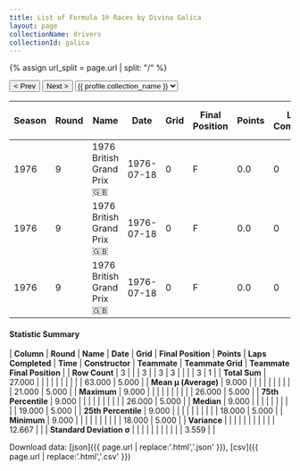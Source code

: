 ```yaml
---
title: List of Formula 1® Races by Divina Galica
layout: page
collectionName: drivers
collectionId: galica
---
```


{% assign url_split = page.url | split: "/" %}
<div id="collection-navigation">
<button onclick="selector.options[selector.selectedIndex-1].value && (window.location = selector.options[selector.selectedIndex-1].value);">&lt; Prev</button>
<button onclick="selector.options[selector.selectedIndex+1].value && (window.location = selector.options[selector.selectedIndex+1].value);">Next &gt;</button>
<select id="selector" onchange="this.options[this.selectedIndex].value && (window.location = this.options[this.selectedIndex].value);">
  {% for collectionId in site.data[page.collectionName].refs %}
    {% if collectionId == page.collectionId %}
      {% assign selected = "selected" %}
    {% else %}
      {% assign selected = "" %}
    {% endif %}
    {% assign profile = site.data[page.collectionName][collectionId].profile %}
    <option value="/f1/{{ page.collectionName }}/{{ collectionId }}/{{ url_split[4] }}" {{ selected }}>{{ profile.collection_name }}</option>
  {% endfor %}
</select>
</div>

| Season | Round | Name | Date | Grid | Final Position | Points | Laps Completed | Time | Constructor | Teammate | Teammate Grid | Teammate Final Position |
|--|--|--|--|--|--|--|--|--|--|--|--|--|
| 1976 | 9 | 1976 British Grand Prix 🇬🇧 | 1976-07-18 | 0 | F | 0.0 | 0 |   | Surtees 🇬🇧 | [Alan Jones 🇦🇺](/f1/drivers/jones) | 19 | 5 |
| 1976 | 9 | 1976 British Grand Prix 🇬🇧 | 1976-07-18 | 0 | F | 0.0 | 0 |   | Surtees 🇬🇧 | [Brett Lunger 🇺🇸](/f1/drivers/lunger) | 18 | R |
| 1976 | 9 | 1976 British Grand Prix 🇬🇧 | 1976-07-18 | 0 | F | 0.0 | 0 |   | Surtees 🇬🇧 | [Henri Pescarolo 🇫🇷](/f1/drivers/pescarolo) | 26 | R |

#### Statistic Summary

| **Column** | **Round** | **Name** | **Date** | **Grid** | **Final Position** | **Points** | **Laps Completed** | **Time** | **Constructor** | **Teammate** | **Teammate Grid** | **Teammate Final Position** |
| **Row Count** | 3 |  |  | 3 |  | 3 | 3 |  |  |  | 3 | 1 |
| **Total Sum** | 27.000 |  |  |  |  |  |  |  |  |  | 63.000 | 5.000 |
| **Mean μ (Average)** | 9.000 |  |  |  |  |  |  |  |  |  | 21.000 | 5.000 |
| **Maximum** | 9.000 |  |  |  |  |  |  |  |  |  | 26.000 | 5.000 |
| **75th Percentile** | 9.000 |  |  |  |  |  |  |  |  |  | 26.000 | 5.000 |
| **Median** | 9.000 |  |  |  |  |  |  |  |  |  | 19.000 | 5.000 |
| **25th Percentile** | 9.000 |  |  |  |  |  |  |  |  |  | 18.000 | 5.000 |
| **Minimum** | 9.000 |  |  |  |  |  |  |  |  |  | 18.000 | 5.000 |
| **Variance** |  |  |  |  |  |  |  |  |  |  | 12.667 |  |
| **Standard Deviation σ** |  |  |  |  |  |  |  |  |  |  | 3.559 |  |

Download data: [json]({{ page.url | replace:'.html','.json' }}), [csv]({{ page.url | replace:'.html','.csv' }})
